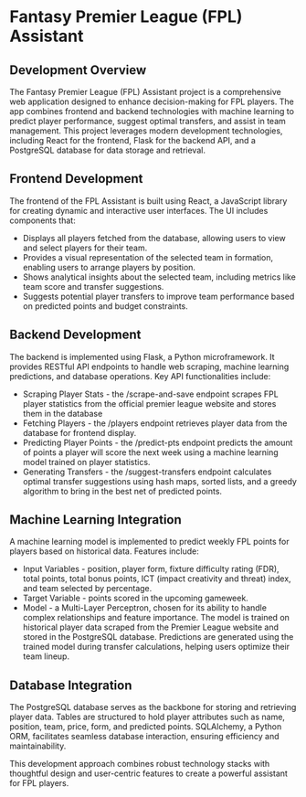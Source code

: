 # Fantasy Premier League (FPL) Assistant

## Development Overview

The Fantasy Premier League (FPL) Assistant project is a comprehensive web application designed to enhance decision-making for FPL players. The app combines frontend and backend technologies with machine learning to predict player performance, suggest optimal transfers, and assist in team management. This project leverages modern development technologies, including React for the frontend, Flask for the backend API, and a PostgreSQL database for data storage and retrieval.

## Frontend Development

The frontend of the FPL Assistant is built using React, a JavaScript library for creating dynamic and interactive user interfaces. The UI includes components that: 
- Displays all players fetched from the database, allowing users to view and select players for their team. 
- Provides a visual representation of the selected team in formation, enabling users to arrange players by position.
- Shows analytical insights about the selected team, including metrics like team score and transfer suggestions.
- Suggests potential player transfers to improve team performance based on predicted points and budget constraints.

## Backend Development

The backend is implemented using Flask, a Python microframework. It provides RESTful API endpoints to handle web scraping, machine learning predictions, and database operations. Key API functionalities include:
- Scraping Player Stats - the /scrape-and-save endpoint scrapes FPL player statistics from the official premier league website and stores them in the database
- Fetching Players - the /players endpoint retrieves player data from the database for frontend display.
- Predicting Player Points - the /predict-pts endpoint predicts the amount of points a player will score the next week using a machine learning model trained on player statistics.
- Generating Transfers - the /suggest-transfers endpoint calculates optimal transfer suggestions using hash maps, sorted lists, and a greedy algorithm to bring in the best net of predicted points.

## Machine Learning Integration

A machine learning model is implemented to predict weekly FPL points for players based on historical data. Features include:
- Input Variables - position, player form, fixture difficulty rating (FDR), total points, total bonus points, ICT (impact creativity and threat) index, and team selected by percentage.
- Target Variable - points scored in the upcoming gameweek.
- Model - a Multi-Layer Perceptron, chosen for its ability to handle complex relationships and feature importance.
The model is trained on historical player data scraped from the Premier League website and stored in the PostgreSQL database. Predictions are generated using the trained model during transfer calculations, helping users optimize their team lineup.

## Database Integration

The PostgreSQL database serves as the backbone for storing and retrieving player data. Tables are structured to hold player attributes such as name, position, team, price, form, and predicted points. SQLAlchemy, a Python ORM, facilitates seamless database interaction, ensuring efficiency and maintainability.


This development approach combines robust technology stacks with thoughtful design and user-centric features to create a powerful assistant for FPL players.